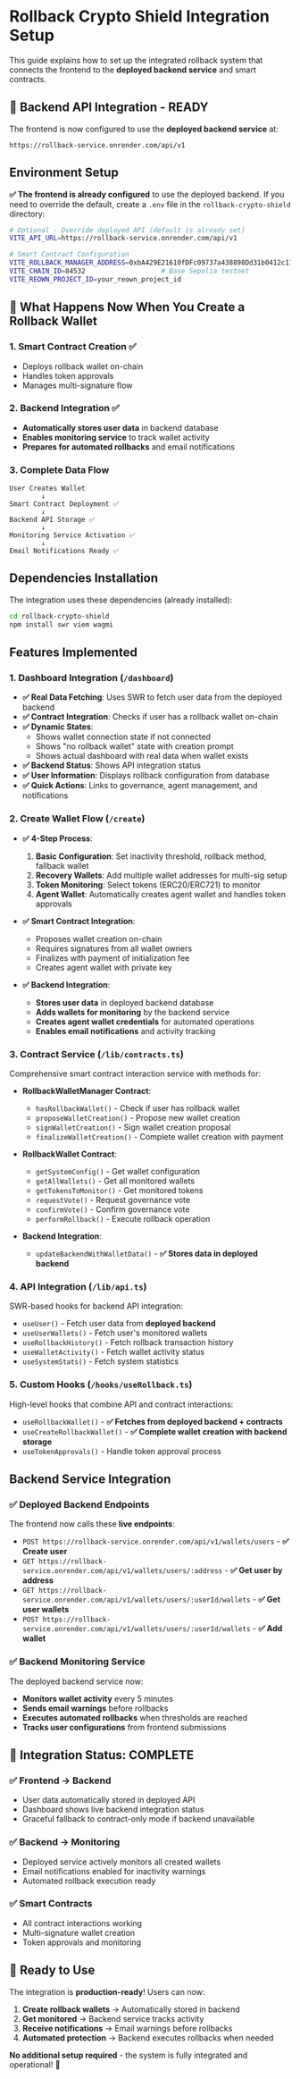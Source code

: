 # Rollback Crypto Shield Integration Setup

This guide explains how to set up the integrated rollback system that connects the frontend to the **deployed backend service** and smart contracts.

## 🚀 **Backend API Integration - READY**

The frontend is now configured to use the **deployed backend service** at:

```
https://rollback-service.onrender.com/api/v1
```

## Environment Setup

**✅ The frontend is already configured** to use the deployed backend. If you need to override the default, create a `.env` file in the `rollback-crypto-shield` directory:

```bash
# Optional - Override deployed API (default is already set)
VITE_API_URL=https://rollback-service.onrender.com/api/v1

# Smart Contract Configuration
VITE_ROLLBACK_MANAGER_ADDRESS=0xbA429E21610fDFc09737a438898Dd31b0412c110
VITE_CHAIN_ID=84532                   # Base Sepolia testnet
VITE_REOWN_PROJECT_ID=your_reown_project_id
```

## 🎯 **What Happens Now When You Create a Rollback Wallet**

### **1. Smart Contract Creation** ✅

- Deploys rollback wallet on-chain
- Handles token approvals
- Manages multi-signature flow

### **2. Backend Integration** ✅

- **Automatically stores user data** in backend database
- **Enables monitoring service** to track wallet activity
- **Prepares for automated rollbacks** and email notifications

### **3. Complete Data Flow**

```
User Creates Wallet
        ↓
Smart Contract Deployment ✅
        ↓
Backend API Storage ✅
        ↓
Monitoring Service Activation ✅
        ↓
Email Notifications Ready ✅
```

## Dependencies Installation

The integration uses these dependencies (already installed):

```bash
cd rollback-crypto-shield
npm install swr viem wagmi
```

## Features Implemented

### 1. Dashboard Integration (`/dashboard`)

- **✅ Real Data Fetching**: Uses SWR to fetch user data from the deployed backend
- **✅ Contract Integration**: Checks if user has a rollback wallet on-chain
- **✅ Dynamic States**:
  - Shows wallet connection state if not connected
  - Shows "no rollback wallet" state with creation prompt
  - Shows actual dashboard with real data when wallet exists
- **✅ Backend Status**: Shows API integration status
- **✅ User Information**: Displays rollback configuration from database
- **✅ Quick Actions**: Links to governance, agent management, and notifications

### 2. Create Wallet Flow (`/create`)

- **✅ 4-Step Process**:

  1. **Basic Configuration**: Set inactivity threshold, rollback method, fallback wallet
  2. **Recovery Wallets**: Add multiple wallet addresses for multi-sig setup
  3. **Token Monitoring**: Select tokens (ERC20/ERC721) to monitor
  4. **Agent Wallet**: Automatically creates agent wallet and handles token approvals

- **✅ Smart Contract Integration**:

  - Proposes wallet creation on-chain
  - Requires signatures from all wallet owners
  - Finalizes with payment of initialization fee
  - Creates agent wallet with private key

- **✅ Backend Integration**:
  - **Stores user data** in deployed backend database
  - **Adds wallets for monitoring** by the backend service
  - **Creates agent wallet credentials** for automated operations
  - **Enables email notifications** and activity tracking

### 3. Contract Service (`/lib/contracts.ts`)

Comprehensive smart contract interaction service with methods for:

- **RollbackWalletManager Contract**:

  - `hasRollbackWallet()` - Check if user has rollback wallet
  - `proposeWalletCreation()` - Propose new wallet creation
  - `signWalletCreation()` - Sign wallet creation proposal
  - `finalizeWalletCreation()` - Complete wallet creation with payment

- **RollbackWallet Contract**:

  - `getSystemConfig()` - Get wallet configuration
  - `getAllWallets()` - Get all monitored wallets
  - `getTokensToMonitor()` - Get monitored tokens
  - `requestVote()` - Request governance vote
  - `confirmVote()` - Confirm governance vote
  - `performRollback()` - Execute rollback operation

- **Backend Integration**:
  - `updateBackendWithWalletData()` - **✅ Stores data in deployed backend**

### 4. API Integration (`/lib/api.ts`)

SWR-based hooks for backend API integration:

- `useUser()` - Fetch user data from **deployed backend**
- `useUserWallets()` - Fetch user's monitored wallets
- `useRollbackHistory()` - Fetch rollback transaction history
- `useWalletActivity()` - Fetch wallet activity status
- `useSystemStats()` - Fetch system statistics

### 5. Custom Hooks (`/hooks/useRollback.ts`)

High-level hooks that combine API and contract interactions:

- `useRollbackWallet()` - **✅ Fetches from deployed backend + contracts**
- `useCreateRollbackWallet()` - **✅ Complete wallet creation with backend storage**
- `useTokenApprovals()` - Handle token approval process

## Backend Service Integration

### **✅ Deployed Backend Endpoints**

The frontend now calls these **live endpoints**:

- `POST https://rollback-service.onrender.com/api/v1/wallets/users` - **✅ Create user**
- `GET https://rollback-service.onrender.com/api/v1/wallets/users/:address` - **✅ Get user by address**
- `GET https://rollback-service.onrender.com/api/v1/wallets/users/:userId/wallets` - **✅ Get user wallets**
- `POST https://rollback-service.onrender.com/api/v1/wallets/users/:userId/wallets` - **✅ Add wallet**

### **✅ Backend Monitoring Service**

The deployed backend service now:

- **Monitors wallet activity** every 5 minutes
- **Sends email warnings** before rollbacks
- **Executes automated rollbacks** when thresholds are reached
- **Tracks user configurations** from frontend submissions

## 🎉 **Integration Status: COMPLETE**

### **✅ Frontend → Backend**

- User data automatically stored in deployed API
- Dashboard shows live backend integration status
- Graceful fallback to contract-only mode if backend unavailable

### **✅ Backend → Monitoring**

- Deployed service actively monitors all created wallets
- Email notifications enabled for inactivity warnings
- Automated rollback execution ready

### **✅ Smart Contracts**

- All contract interactions working
- Multi-signature wallet creation
- Token approvals and monitoring

## 🚀 **Ready to Use**

The integration is **production-ready**! Users can now:

1. **Create rollback wallets** → Automatically stored in backend
2. **Get monitored** → Backend service tracks activity
3. **Receive notifications** → Email warnings before rollbacks
4. **Automated protection** → Backend executes rollbacks when needed

**No additional setup required** - the system is fully integrated and operational! 🎯
